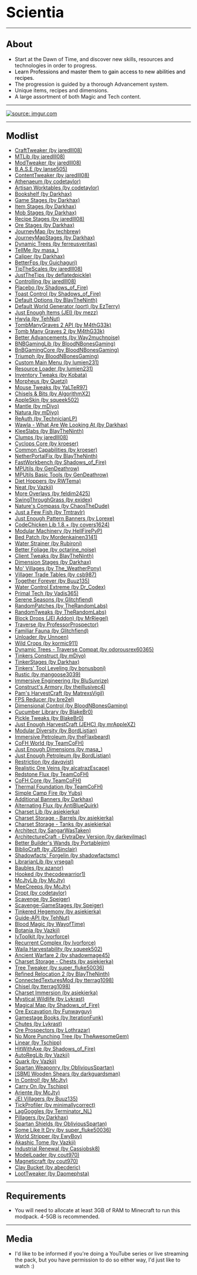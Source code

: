 ## <span style="font-size: 40px; color: #000000;">Scientia</span><span style="font-size: 18px;">  
</span>

* * *

## <span style="color: #000000;"><span style="font-size: 24px;">About</span></span>

*   Start at the Dawn of Time, and discover new skills, resources and technologies in order to progress.
*   <span style="color: #000000;">Learn Professions and master them to gain access to new abilities and recipes.  
    </span>
*   The progression is guided by a thorough Advancement system.
*   Unique items, recipes and dimensions.
*   A large assortment of both Magic and Tech content.

* * *

[![](https://discordapp.com/assets/fc0b01fe10a0b8c602fb0106d8189d9b.png "source: imgur.com")](https://discord.gg/HnWNd7X)

* * *

### <span style="color: #000000; font-size: 24px;">Modlist</span>

<div class="spoiler">

*   [CraftTweaker (by jaredlll08)](https://minecraft.curseforge.com/mc-mods/239197)
*   [MTLib (by jaredlll08)](https://minecraft.curseforge.com/mc-mods/253211)
*   [ModTweaker (by jaredlll08)](https://minecraft.curseforge.com/mc-mods/220954)
*   [B.A.S.E (by lanse505)](https://minecraft.curseforge.com/mc-mods/246996)
*   [ContentTweaker (by jaredlll08)](https://minecraft.curseforge.com/mc-mods/237065)
*   [Athenaeum (by codetaylor)](https://minecraft.curseforge.com/mc-mods/284350)
*   [Artisan Worktables (by codetaylor)](https://minecraft.curseforge.com/mc-mods/284351)
*   [Bookshelf (by Darkhax)](https://minecraft.curseforge.com/mc-mods/228525)
*   [Game Stages (by Darkhax)](https://minecraft.curseforge.com/mc-mods/268655)
*   [Item Stages (by Darkhax)](https://minecraft.curseforge.com/mc-mods/280316)
*   [Mob Stages (by Darkhax)](https://minecraft.curseforge.com/mc-mods/278359)
*   [Recipe Stages (by jaredlll08)](https://minecraft.curseforge.com/mc-mods/280554)
*   [Ore Stages (by Darkhax)](https://minecraft.curseforge.com/mc-mods/290201)
*   [JourneyMap (by techbrew)](https://minecraft.curseforge.com/mc-mods/32274)
*   [JourneyMapStages (by Darkhax)](https://minecraft.curseforge.com/mc-mods/289753)
*   [Dynamic Trees (by ferreusveritas)](https://minecraft.curseforge.com/mc-mods/252818)
*   [TellMe (by masa_)](https://minecraft.curseforge.com/mc-mods/225781)
*   [Caliper (by Darkhax)](https://minecraft.curseforge.com/mc-mods/266824)
*   [BetterFps (by Guichaguri)](https://minecraft.curseforge.com/mc-mods/229876)
*   [TipTheScales (by jaredlll08)](https://minecraft.curseforge.com/mc-mods/282313)
*   [JustTheTips (by deflatedpickle)](https://minecraft.curseforge.com/mc-mods/275356)
*   [Controlling (by jaredlll08)](https://minecraft.curseforge.com/mc-mods/250398)
*   [Placebo (by Shadows_of_Fire)](https://minecraft.curseforge.com/mc-mods/283644)
*   [Toast Control (by Shadows_of_Fire)](https://minecraft.curseforge.com/mc-mods/271740)
*   [Default Options (by BlayTheNinth)](https://minecraft.curseforge.com/mc-mods/232131)
*   [Default World Generator (port) (by EzTerry)](https://minecraft.curseforge.com/mc-mods/241140)
*   [Just Enough Items (JEI) (by mezz)](https://minecraft.curseforge.com/mc-mods/238222)
*   [Hwyla (by TehNut)](https://minecraft.curseforge.com/mc-mods/253449)
*   [TombManyGraves 2 API (by M4thG33k)](https://minecraft.curseforge.com/mc-mods/294202)
*   [Tomb Many Graves 2 (by M4thG33k)](https://minecraft.curseforge.com/mc-mods/262823)
*   [Better Advancements (by Way2muchnoise)](https://minecraft.curseforge.com/mc-mods/272515)
*   [BNBGamingLib (by BloodNBonesGaming)](https://minecraft.curseforge.com/mc-mods/229587)
*   [BnBGamingCore (by BloodNBonesGaming)](https://minecraft.curseforge.com/mc-mods/274341)
*   [Triumph (by BloodNBonesGaming)](https://minecraft.curseforge.com/mc-mods/235492)
*   [Custom Main Menu (by lumien231)](https://minecraft.curseforge.com/mc-mods/226406)
*   [Resource Loader (by lumien231)](https://minecraft.curseforge.com/mc-mods/226447)
*   [Inventory Tweaks (by Kobata)](https://minecraft.curseforge.com/mc-mods/223094)
*   [Morpheus (by Quetzi)](https://minecraft.curseforge.com/mc-mods/69118)
*   [Mouse Tweaks (by YaLTeR97)](https://minecraft.curseforge.com/mc-mods/60089)
*   [Chisels & Bits (by AlgorithmX2)](https://minecraft.curseforge.com/mc-mods/231095)
*   [AppleSkin (by squeek502)](https://minecraft.curseforge.com/mc-mods/248787)
*   [Mantle (by mDiyo)](https://minecraft.curseforge.com/mc-mods/74924)
*   [Natura (by mDiyo)](https://minecraft.curseforge.com/mc-mods/74120)
*   [ReAuth (by TechnicianLP)](https://minecraft.curseforge.com/mc-mods/237701)
*   [Wawla - What Are We Looking At (by Darkhax)](https://minecraft.curseforge.com/mc-mods/224712)
*   [KleeSlabs (by BlayTheNinth)](https://minecraft.curseforge.com/mc-mods/241895)
*   [Clumps (by jaredlll08)](https://minecraft.curseforge.com/mc-mods/256717)
*   [Cyclops Core (by kroeser)](https://minecraft.curseforge.com/mc-mods/232758)
*   [Common Capabilities (by kroeser)](https://minecraft.curseforge.com/mc-mods/247007)
*   [NetherPortalFix (by BlayTheNinth)](https://minecraft.curseforge.com/mc-mods/241160)
*   [FastWorkbench (by Shadows_of_Fire)](https://minecraft.curseforge.com/mc-mods/288885)
*   [MPUtils (by GenDeathrow)](https://minecraft.curseforge.com/mc-mods/244940)
*   [MPUtils Basic Tools (by GenDeathrow)](https://minecraft.curseforge.com/mc-mods/245889)
*   [Diet Hoppers (by RWTema)](https://minecraft.curseforge.com/mc-mods/278385)
*   [Neat (by Vazkii)](https://minecraft.curseforge.com/mc-mods/238372)
*   [More Overlays (by feldim2425)](https://minecraft.curseforge.com/mc-mods/243478)
*   [SwingThroughGrass (by exidex)](https://minecraft.curseforge.com/mc-mods/264353)
*   [Nature's Compass (by ChaosTheDude)](https://minecraft.curseforge.com/mc-mods/252848)
*   [Just a Few Fish (by Tmtravlr)](https://minecraft.curseforge.com/mc-mods/235261)
*   [Just Enough Pattern Banners (by Lorexe)](https://minecraft.curseforge.com/mc-mods/263590)
*   [CodeChicken Lib 1.8.+ (by covers1624)](https://minecraft.curseforge.com/mc-mods/242818)
*   [Modular Machinery (by HellFirePvP)](https://minecraft.curseforge.com/mc-mods/270790)
*   [Bed Patch (by Mordenkainen3141)](https://minecraft.curseforge.com/mc-mods/282963)
*   [Water Strainer (by Rubironi)](https://minecraft.curseforge.com/mc-mods/246939)
*   [Better Foliage (by octarine_noise)](https://minecraft.curseforge.com/mc-mods/228529)
*   [Client Tweaks (by BlayTheNinth)](https://minecraft.curseforge.com/mc-mods/251407)
*   [Dimension Stages (by Darkhax)](https://minecraft.curseforge.com/mc-mods/269398)
*   [Mo' Villages (by The_WeatherPony)](https://minecraft.curseforge.com/mc-mods/243205)
*   [Villager Trade Tables (by csb987)](https://minecraft.curseforge.com/mc-mods/260621)
*   [Together Forever (by Buuz135)](https://minecraft.curseforge.com/mc-mods/285968)
*   [Water Control Extreme (by Dr_Codex)](https://minecraft.curseforge.com/mc-mods/277890)
*   [Primal Tech (by Vadis365)](https://minecraft.curseforge.com/mc-mods/290612)
*   [Serene Seasons (by Glitchfiend)](https://minecraft.curseforge.com/mc-mods/291874)
*   [RandomPatches (by TheRandomLabs)](https://minecraft.curseforge.com/mc-mods/285612)
*   [RandomTweaks (by TheRandomLabs)](https://minecraft.curseforge.com/mc-mods/258205)
*   [Block Drops (JEI Addon) (by MrRiegel)](https://minecraft.curseforge.com/mc-mods/244181)
*   [Traverse (by ProfessorProspector)](https://minecraft.curseforge.com/mc-mods/267769)
*   [Familiar Fauna (by Glitchfiend)](https://minecraft.curseforge.com/mc-mods/289347)
*   [Unloader (by Unnoen)](https://minecraft.curseforge.com/mc-mods/286230)
*   [Wild Crops (by kormic911)](https://minecraft.curseforge.com/mc-mods/268819)
*   [Dynamic Trees - Traverse Compat (by odorousrex60365)](https://minecraft.curseforge.com/mc-mods/296604)
*   [Tinkers Construct (by mDiyo)](https://minecraft.curseforge.com/mc-mods/74072)
*   [TinkerStages (by Darkhax)](https://minecraft.curseforge.com/mc-mods/275343)
*   [Tinkers' Tool Leveling (by bonusboni)](https://minecraft.curseforge.com/mc-mods/250957)
*   [Rustic (by mangoose3039)](https://minecraft.curseforge.com/mc-mods/256141)
*   [Immersive Engineering (by BluSunrize)](https://minecraft.curseforge.com/mc-mods/231951)
*   [Construct's Armory (by theillusivec4)](https://minecraft.curseforge.com/mc-mods/287683)
*   [Pam's HarvestCraft (by MatrexsVigil)](https://minecraft.curseforge.com/mc-mods/221857)
*   [FPS Reducer (by bre2el)](https://minecraft.curseforge.com/mc-mods/280294)
*   [Dimensional Control (by BloodNBonesGaming)](https://minecraft.curseforge.com/mc-mods/229588)
*   [Cucumber Library (by BlakeBr0)](https://minecraft.curseforge.com/mc-mods/272335)
*   [Pickle Tweaks (by BlakeBr0)](https://minecraft.curseforge.com/mc-mods/238761)
*   [Just Enough HarvestCraft (JEHC) (by mrAppleXZ)](https://minecraft.curseforge.com/mc-mods/267939)
*   [Modular Diversity (by BordListian)](https://minecraft.curseforge.com/mc-mods/280506)
*   [Immersive Petroleum (by theFlaxbeard)](https://minecraft.curseforge.com/mc-mods/268250)
*   [CoFH World (by TeamCoFH)](https://minecraft.curseforge.com/mc-mods/271384)
*   [Just Enough Dimensions (by masa_)](https://minecraft.curseforge.com/mc-mods/254317)
*   [Just Enough Petroleum (by BordListian)](https://minecraft.curseforge.com/mc-mods/291727)
*   [Restriction (by davqvist)](https://minecraft.curseforge.com/mc-mods/293868)
*   [Realistic Ore Veins (by alcatrazEscape)](https://minecraft.curseforge.com/mc-mods/296887)
*   [Redstone Flux (by TeamCoFH)](https://minecraft.curseforge.com/mc-mods/270789)
*   [CoFH Core (by TeamCoFH)](https://minecraft.curseforge.com/mc-mods/69162)
*   [Thermal Foundation (by TeamCoFH)](https://minecraft.curseforge.com/mc-mods/222880)
*   [Simple Camp Fire (by Yubs)](https://minecraft.curseforge.com/mc-mods/271615)
*   [Additional Banners (by Darkhax)](https://minecraft.curseforge.com/mc-mods/230137)
*   [Alternating Flux (by AntiBlueQuirk)](https://minecraft.curseforge.com/mc-mods/285135)
*   [Charset Lib (by asiekierka)](https://minecraft.curseforge.com/mc-mods/284523)
*   [Charset Storage - Barrels (by asiekierka)](https://minecraft.curseforge.com/mc-mods/284529)
*   [Charset Storage - Tanks (by asiekierka)](https://minecraft.curseforge.com/mc-mods/284530)
*   [Architect (by SangarWasTaken)](https://minecraft.curseforge.com/mc-mods/264874)
*   [ArchitectureCraft - ElytraDev Version (by darkevilmac)](https://minecraft.curseforge.com/mc-mods/277631)
*   [Better Builder's Wands (by Portablejim)](https://minecraft.curseforge.com/mc-mods/238403)
*   [BiblioCraft (by JDSinclair)](https://minecraft.curseforge.com/mc-mods/228027)
*   [Shadowfacts' Forgelin (by shadowfactsmc)](https://minecraft.curseforge.com/mc-mods/248453)
*   [LibrarianLib (by yrsegal)](https://minecraft.curseforge.com/mc-mods/252910)
*   [Baubles (by azanor)](https://minecraft.curseforge.com/mc-mods/227083)
*   [Hooked (by thecodewarrior1)](https://minecraft.curseforge.com/mc-mods/297209)
*   [McJtyLib (by McJty)](https://minecraft.curseforge.com/mc-mods/233105)
*   [MeeCreeps (by McJty)](https://minecraft.curseforge.com/mc-mods/281390)
*   [Dropt (by codetaylor)](https://minecraft.curseforge.com/mc-mods/284973)
*   [Scavenge (by Speiger)](https://minecraft.curseforge.com/mc-mods/282988)
*   [Scavenge-GameStages (by Speiger)](https://minecraft.curseforge.com/mc-mods/289980)
*   [Tinkered Hegemony (by asiekierka)](https://minecraft.curseforge.com/mc-mods/292491)
*   [Guide-API (by TehNut)](https://minecraft.curseforge.com/mc-mods/228832)
*   [Blood Magic (by WayofTime)](https://minecraft.curseforge.com/mc-mods/224791)
*   [Botania (by Vazkii)](https://minecraft.curseforge.com/mc-mods/225643)
*   [IvToolkit (by Ivorforce)](https://minecraft.curseforge.com/mc-mods/224535)
*   [Recurrent Complex (by Ivorforce)](https://minecraft.curseforge.com/mc-mods/223150)
*   [Waila Harvestability (by squeek502)](https://minecraft.curseforge.com/mc-mods/79287)
*   [Ancient Warfare 2 (by shadowmage45)](https://minecraft.curseforge.com/mc-mods/224602)
*   [Charset Storage - Chests (by asiekierka)](https://minecraft.curseforge.com/mc-mods/298584)
*   [Tree Tweaker (by super_fluke50036)](https://minecraft.curseforge.com/mc-mods/298747)
*   [Refined Relocation 2 (by BlayTheNinth)](https://minecraft.curseforge.com/mc-mods/247135)
*   [ConnectedTexturesMod (by tterrag1098)](https://minecraft.curseforge.com/mc-mods/267602)
*   [Chisel (by tterrag1098)](https://minecraft.curseforge.com/mc-mods/235279)
*   [Charset Immersion (by asiekierka)](https://minecraft.curseforge.com/mc-mods/291374)
*   [Mystical Wildlife (by Lykrast)](https://minecraft.curseforge.com/mc-mods/292226)
*   [Magical Map (by Shadows_of_Fire)](https://minecraft.curseforge.com/mc-mods/261281)
*   [Ore Excavation (by Funwayguy)](https://minecraft.curseforge.com/mc-mods/250898)
*   [Gamestage Books (by IterationFunk)](https://minecraft.curseforge.com/mc-mods/296392)
*   [Chutes (by Lykrast)](https://minecraft.curseforge.com/mc-mods/300296)
*   [Ore Prospectors (by Lothrazar)](https://minecraft.curseforge.com/mc-mods/275086)
*   [No More Punching Tree (by TheAwesomeGem)](https://minecraft.curseforge.com/mc-mods/284011)
*   [Linear (by Tschipp)](https://minecraft.curseforge.com/mc-mods/300299)
*   [HitWithAxe (by Shadows_of_Fire)](https://minecraft.curseforge.com/mc-mods/300454)
*   [AutoRegLib (by Vazkii)](https://minecraft.curseforge.com/mc-mods/250363)
*   [Quark (by Vazkii)](https://minecraft.curseforge.com/mc-mods/243121)
*   [Spartan Weaponry (by ObliviousSpartan)](https://minecraft.curseforge.com/mc-mods/278141)
*   [[SBM] Wooden Shears (by darkguardsman)](https://minecraft.curseforge.com/mc-mods/250880)
*   [In Control! (by McJty)](https://minecraft.curseforge.com/mc-mods/257356)
*   [Carry On (by Tschipp)](https://minecraft.curseforge.com/mc-mods/274259)
*   [Ariente (by McJty)](https://minecraft.curseforge.com/mc-mods/301076)
*   [JEI Villagers (by Buuz135)](https://minecraft.curseforge.com/mc-mods/283013)
*   [TickProfiler (by minimallycorrect)](https://minecraft.curseforge.com/mc-mods/270330)
*   [LagGoggles (by Terminator_NL)](https://minecraft.curseforge.com/mc-mods/283525)
*   [Pillagers (by Darkhax)](https://minecraft.curseforge.com/mc-mods/288907)
*   [Spartan Shields (by ObliviousSpartan)](https://minecraft.curseforge.com/mc-mods/252239)
*   [Some Like It Dry (by super_fluke50036)](https://minecraft.curseforge.com/mc-mods/301306)
*   [World Stripper (by EwyBoy)](https://minecraft.curseforge.com/mc-mods/250603)
*   [Akashic Tome (by Vazkii)](https://minecraft.curseforge.com/mc-mods/250577)
*   [Industrial Renewal (by Cassiobsk8)](https://minecraft.curseforge.com/mc-mods/299849)
*   [ModelLoader (by cout970)](https://minecraft.curseforge.com/mc-mods/277663)
*   [Magneticraft (by cout970)](https://minecraft.curseforge.com/mc-mods/224808)
*   [Clay Bucket (by abecderic)](https://minecraft.curseforge.com/mc-mods/242568)
*   [LootTweaker (by Daomephsta)](https://minecraft.curseforge.com/mc-mods/255257)

</div>

* * *

### <span style="font-size: 24px;">Requirements</span>

*   You will need to allocate at least 3GB of RAM to Minecraft to run this modpack. 4-5GB is recommended.

* * *

### <span style="font-size: 24px;">Media</span>

*   I'd like to be informed if you're doing a YouTube series or live streaming the pack, but you have permission to do so either way, I'd just like to watch :)
